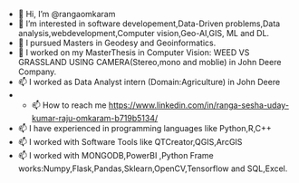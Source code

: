 - 👋 Hi, I’m @rangaomkaram
- 👀 I’m interested in software developement,Data-Driven problems,Data analysis,webdevelopment,Computer vision,Geo-AI,GIS, ML and DL.
- 🌱 I  pursued Masters in Geodesy and Geoinformatics.
- 💞️ I worked on my  MasterThesis in Computer Vision: WEED VS GRASSLAND USING CAMERA(Stereo,mono and moblie) in John Deere Company.
- 📫 I worked as Data Analyst intern (Domain:Agriculture) in John Deere
- - 📫 How to reach me https://www.linkedin.com/in/ranga-sesha-uday-kumar-raju-omkaram-b719b5134/
- 📫 I have experienced in programming languages like Python,R,C++
- 📫 I worked with Software Tools like QTCreator,QGIS,ArcGIS
- 📫 I worked  with  MONGODB,PowerBI ,Python Frame works:Numpy,Flask,Pandas,Sklearn,OpenCV,Tensorflow and SQL,Excel.
<!---
rangaomkaram/rangaomkaram is a ✨ special ✨ repository because its `README.md` (this file) appears on your GitHub profile.
You can click the Preview link to take a look at your changes.
--->
